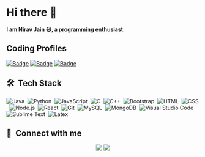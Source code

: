 # Hi there 👋

**I am Nirav Jain 😃, a programming enthusiast.**

## Coding Profiles

[![Badge](https://cp-logo.vercel.app/codeforces/jainnirav88?logo=true)](https://codeforces.com/profile/jainnirav88)
[![Badge](https://cp-logo.vercel.app/codechef/jainnirav88?logo=true)](https://www.codechef.com/users/jainnirav88)
[![Badge](https://cp-logo.vercel.app/leetcode/jainnirav88?logo=true)](https://www.leetcode.com/jainnirav88)

## 🛠 &nbsp;Tech Stack

![Java](https://img.shields.io/badge/-Java-05122A?style=flat&logo=java)&nbsp;
![Python](https://img.shields.io/badge/-Python-05122A?style=flat&logo=python)&nbsp;
![JavaScript](https://img.shields.io/badge/-JavaScript-05122A?style=flat&logo=javascript)&nbsp;
![C](https://img.shields.io/badge/-C-05122A?style=flat&logo=C&logoColor=A8B9CC)&nbsp;
![C++](https://img.shields.io/badge/-C++-05122A?style=flat&logo=C%2B%2B&logoColor=00599C)&nbsp;
![Bootstrap](https://img.shields.io/badge/-Bootstrap-05122A?style=flat&logo=bootstrap&logoColor=563D7C)&nbsp;
![HTML](https://img.shields.io/badge/-HTML-05122A?style=flat&logo=HTML5)&nbsp;
![CSS](https://img.shields.io/badge/-CSS-05122A?style=flat&logo=CSS3&logoColor=1572B6)&nbsp;
![Node.js](https://img.shields.io/badge/-Node.js-05122A?style=flat&logo=node.js&logoColor=339933)&nbsp;
![React](https://img.shields.io/badge/-React-05122A?style=flat&logo=react)&nbsp;
![Git](https://img.shields.io/badge/-Git-05122A?style=flat&logo=git)&nbsp;
![MySQL](https://img.shields.io/badge/-MySQL-05122A?style=flat&logo=mysql&logoColor=4479A1)&nbsp;
![MongoDB](https://img.shields.io/badge/-MongoDB-05122A?style=flat&logo=MongoDB)&nbsp;
![Visual Studio Code](https://img.shields.io/badge/-Visual%20Studio%20Code-05122A?style=flat&logo=visual-studio-code&logoColor=007ACC)&nbsp;
![Sublime Text](https://img.shields.io/badge/-Sublime%20Text-05122A?style=flat&logo=sublime-text&logoColor=FF9800)&nbsp;
![Latex](https://img.shields.io/badge/-Latex-05122A?style=flat&logo=latex&logoColor=008080)&nbsp;

## :link: &nbsp;Connect with me

<p align="center">
<a href="https://linkedin.com/in/nirav-jain-6172101a4"><img src="https://img.shields.io/badge/-Nirav%20Jain-0077B5?style=for-the-badge&logo=Linkedin&logoColor=white"/></a>
<a href="mailto:jainnirav125@gmail.com"><img src="https://img.shields.io/badge/-jainnirav125@gmail.com-D14836?style=for-the-badge&logo=Gmail&logoColor=white"/></a>
</p>

<!--
**jainnirav88/jainnirav88** is a ✨ _special_ ✨ repository because its `README.md` (this file) appears on your GitHub profile.

Here are some ideas to get you started:

- 🔭 I’m currently working on ...
- 🌱 I’m currently learning ...
- 👯 I’m looking to collaborate on ...
- 🤔 I’m looking for help with ...
- 💬 Ask me about ...
- 📫 How to reach me: ...
- 😄 Pronouns: ...
- ⚡ Fun fact: ...
-->
